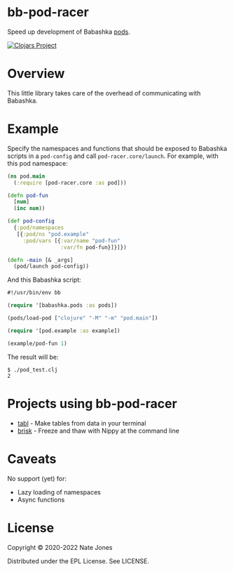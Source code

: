 # bb-pod-racer

Speed up development of Babashka [pods](https://github.com/babashka/pods).

[![Clojars Project](https://img.shields.io/clojars/v/org.endot/bb-pod-racer.svg)](https://clojars.org/org.endot/bb-pod-racer)

# Overview

This little library takes care of the overhead of communicating with Babashka.

# Example

Specify the namespaces and functions that should be exposed to Babashka scripts
in a `pod-config` and call `pod-racer.core/launch`. For example, with this pod
namespace:

```clojure
(ns pod.main
  (:require [pod-racer.core :as pod]))

(defn pod-fun
  [num]
  (inc num))

(def pod-config
  {:pod/namespaces
   [{:pod/ns "pod.example"
     :pod/vars [{:var/name "pod-fun"
                 :var/fn pod-fun}]}]})

(defn -main [& _args]
  (pod/launch pod-config))
```

And this Babashka script:

```clojure
#!/usr/bin/env bb

(require '[babashka.pods :as pods])

(pods/load-pod ["clojure" "-M" "-m" "pod.main"])

(require '[pod.example :as example])

(example/pod-fun 1)
```

The result will be:

```
$ ./pod_test.clj
2
```

# Projects using bb-pod-racer

* [tabl](https://github.com/justone/tabl) - Make tables from data in your terminal
* [brisk](https://github.com/justone/brisk) - Freeze and thaw with Nippy at the command line

# Caveats

No support (yet) for:
* Lazy loading of namespaces
* Async functions

# License

Copyright © 2020-2022 Nate Jones

Distributed under the EPL License. See LICENSE.
